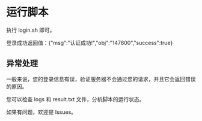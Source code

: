 # 运行脚本

执行 login.sh 即可。

登录成功返回值：{"msg":"认证成功!","obj":"147800","success":true}

## 异常处理

一般来说，您的登录信息有误，验证服务器不会通过您的请求，并且它会返回错误的原因。

您可以检查 logs 和 result.txt 文件，分析脚本的运行状态。

如果有问题，欢迎提 Issues。
